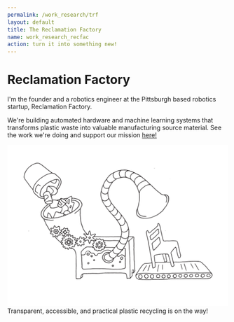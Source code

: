 ```yaml
---
permalink: /work_research/trf
layout: default
title: The Reclamation Factory
name: work_research_recfac
action: turn it into something new!
---
```

# Reclamation Factory

I'm the founder and a robotics engineer at the Pittsburgh based robotics startup, Reclamation Factory. 

We're building automated hardware and machine learning systems that transforms plastic waste into valuable manufacturing source material. See the work we're doing and support our mission  <a href="https://www.reclamationfactory.com/"> here! </a>

<div class="row">
    <div class="column">
        <img src="../assets/images/work_research/The Reclamation Factory/chairmachine.png" class="sublistimg">
        <div class="overlay">
            <div class="text_small">Transparent, accessible, and practical plastic recycling is on the way!</div>
        </div>
    </div>
</div>